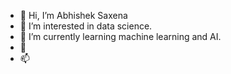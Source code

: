 - 👋 Hi, I’m Abhishek Saxena
- 👀 I’m interested in data science.
- 🌱 I’m currently learning machine learning and AI.
- 💞️ 
- 📫 

<!---
Abhidata123/Abhidata123 is a ✨ special ✨ repository because its `README.md` (this file) appears on your GitHub profile.
You can click the Preview link to take a look at your changes.
--->

